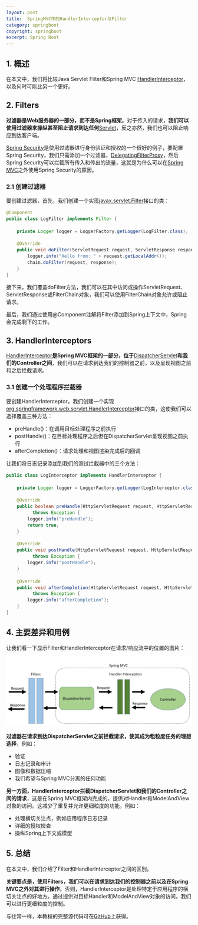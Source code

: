 ```yaml
---
layout: post
title:  SpringMVC中的HandlerInterceptor与Filter
category: springboot
copyright: springboot
excerpt: Spring Boot
---
```


##  1. 概述

在本文中，我们将比较Java Servlet Filter和Spring MVC [HandlerInterceptor](https://www.baeldung.com/spring-mvc-handlerinterceptor)，以及何时可能比另一个更好。

## 2. Filters

**过滤器是Web服务器的一部分，而不是Spring框架**。对于传入的请求，**我们可以使用过滤器来操纵甚至阻止请求到达任何**[Servlet](https://www.baeldung.com/java-servlets-containers-intro)，反之亦然，我们也可以阻止响应到达客户端。

[Spring Security](https://www.baeldung.com/security-spring)是使用过滤器进行身份验证和授权的一个很好的例子，要配置Spring Security，我们只需添加一个过滤器，[DelegatingFilterProxy](https://www.baeldung.com/spring-delegating-filter-proxy)，然后Spring Security可以拦截所有传入和传出的流量，这就是为什么可以在[Spring MVC](https://www.baeldung.com/spring-mvc)之外使用Spring Security的原因。

### 2.1 创建过滤器

要创建过滤器，首先，我们创建一个实现[javax.servlet.Filter](https://docs.oracle.com/javaee/7/api/javax/servlet/Filter.html)接口的类：

```java
@Component
public class LogFilter implements Filter {

    private Logger logger = LoggerFactory.getLogger(LogFilter.class);

    @Override
    public void doFilter(ServletRequest request, ServletResponse response, FilterChain chain) throws IOException, ServletException {
        logger.info("Hello from: " + request.getLocalAddr());
        chain.doFilter(request, response);
    }
}
```

接下来，我们覆盖doFilter方法，我们可以在其中访问或操作ServletRequest、ServletResponse或FilterChain对象，我们可以使用FilterChain对象允许或阻止请求。

最后，我们通过使用@Component注解将Filter添加到Spring上下文中，Spring会完成剩下的工作。

## 3. HandlerInterceptors

[HandlerInterceptor](https://www.baeldung.com/spring-mvc-handlerinterceptor)**是Spring MVC框架的一部分，位于**[DispatcherServlet](https://www.baeldung.com/spring-mvc-handlerinterceptor)**和我们的Controller之间**，我们可以在请求到达我们的控制器之前，以及呈现视图之前和之后拦截请求。

### 3.1 创建一个处理程序拦截器

要创建HandlerInterceptor，我们创建一个实现[org.springframework.web.servlet.HandlerInterceptor](https://docs.spring.io/spring-framework/docs/current/javadoc-api/org/springframework/web/servlet/HandlerInterceptor.html)接口的类，这使我们可以选择覆盖三种方法：

-   preHandle()：在调用目标处理程序之前执行
-   postHandle()：在目标处理程序之后但在DispatcherServlet呈现视图之前执行
-   afterCompletion()：请求处理和视图渲染完成后的回调

让我们将日志记录添加到我们的测试拦截器中的三个方法：

```java
public class LogInterceptor implements HandlerInterceptor {

    private Logger logger = LoggerFactory.getLogger(LogInterceptor.class);

    @Override
    public boolean preHandle(HttpServletRequest request, HttpServletResponse response, Object handler)
          throws Exception {
        logger.info("preHandle");
        return true;
    }

    @Override
    public void postHandle(HttpServletRequest request, HttpServletResponse response, Object handler, ModelAndView modelAndView)
          throws Exception {
        logger.info("postHandle");
    }

    @Override
    public void afterCompletion(HttpServletRequest request, HttpServletResponse response, Object handler, Exception ex)
          throws Exception {
        logger.info("afterCompletion");
    }
}
```

## 4. 主要差异和用例

让我们看一下显示Filter和HandlerInterceptor在请求/响应流中的位置的图片：

![](/assets/images/2023/springboot/springmvchandlerinterceptorvsfilter01.png)

**过滤器在请求到达DispatcherServlet之前拦截请求，使其成为粗粒度任务的理想选择**，例如：

-   验证
-   日志记录和审计
-   图像和数据压缩
-   我们希望与Spring MVC分离的任何功能

**另一方面，HandlerInterceptor拦截DispatcherServlet和我们的Controller之间的请求**，这是在Spring MVC框架内完成的，提供对Handler和ModelAndView对象的访问。这减少了重复并允许更细粒度的功能，例如：

-   处理横切关注点，例如应用程序日志记录
-   详细的授权检查
-   操纵Spring上下文或模型

## 5. 总结

在本文中，我们介绍了Filter和HandlerInterceptor之间的区别。

**关键要点是，使用Filters，我们可以在请求到达我们的控制器之前以及在Spring MVC之外对其进行操作**。否则，HandlerInterceptor是处理特定于应用程序的横切关注点的好地方。通过提供对目标Handler和ModelAndView对象的访问，我们可以进行更细粒度的控制。

与往常一样，本教程的完整源代码可在[GitHub](https://github.com/tuyucheng7/taketoday-tutorial4j/tree/master/spring-boot-modules/spring-boot-mvc-3)上获得。
